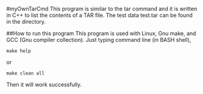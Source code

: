#myOwnTarCmd
This program is similar to the tar command and it is written in C++ to list the contents of a TAR file.
The test data test.tar can be found in the directory.

##How to run this program
This program is used with Linux, Gnu make, and GCC (Gnu compiler collection).
Just typing command line (in BASH shell),
```
make help
```

or

```
make clean all
```

Then it will work successfully.
